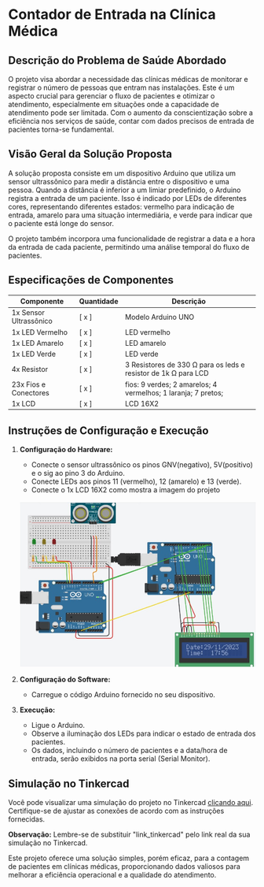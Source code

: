 # Contador de Entrada na Clínica Médica

## Descrição do Problema de Saúde Abordado

O projeto visa abordar a necessidade das clínicas médicas de monitorar e registrar o número de pessoas que entram nas instalações. Este é um aspecto crucial para gerenciar o fluxo de pacientes e otimizar o atendimento, especialmente em situações onde a capacidade de atendimento pode ser limitada. Com o aumento da conscientização sobre a eficiência nos serviços de saúde, contar com dados precisos de entrada de pacientes torna-se fundamental.

## Visão Geral da Solução Proposta

A solução proposta consiste em um dispositivo Arduino que utiliza um sensor ultrassônico para medir a distância entre o dispositivo e uma pessoa. Quando a distância é inferior a um limiar predefinido, o Arduino registra a entrada de um paciente. Isso é indicado por LEDs de diferentes cores, representando diferentes estados: vermelho para indicação de entrada, amarelo para uma situação intermediária, e verde para indicar que o paciente está longe do sensor.

O projeto também incorpora uma funcionalidade de registrar a data e a hora da entrada de cada paciente, permitindo uma análise temporal do fluxo de pacientes.

## Especificações de Componentes

| Componente          | Quantidade | Descrição                                           |
|---------------------|------------|-----------------------------------------------------|
| 1x Sensor Ultrassônico | [ x ]        | Modelo Arduino UNO     |
| 1x LED Vermelho        | [ x ]        | LED vermelho          |
| 1x LED Amarelo         | [ x ]        | LED amarelo            |
| 1x LED Verde           | [ x ]        | LED verde              |
| 4x Resistor            | [ x ]        | 3 Resistores de 330 Ω para os leds e resistor de 1k Ω para LCD       |
| 23x Fios e Conectores   | [ x ]        | fios: 9 verdes; 2 amarelos; 4 vermelhos; 1 laranja; 7 pretos; |
| 1x LCD                 | [ x ]        | LCD 16X2    |

## Instruções de Configuração e Execução

1. **Configuração do Hardware:**
   - Conecte o sensor ultrassônico os pinos GNV(negativo), 5V(positivo) e o sig ao pino 3 do Arduino.
   - Conecte LEDs aos pinos 11 (vermelho), 12 (amarelo) e 13 (verde).
   - Conecte o 1x LCD 16X2 como mostra a imagem do projeto
   <br>
    <img src="imagem do arduino.jpg" alt="imagem do arduino">

2. **Configuração do Software:**
   - Carregue o código Arduino fornecido no seu dispositivo.

3. **Execução:**
   - Ligue o Arduino.
   - Observe a iluminação dos LEDs para indicar o estado de entrada dos pacientes.
   - Os dados, incluindo o número de pacientes e a data/hora de entrada, serão exibidos na porta serial (Serial Monitor).

## Simulação no Tinkercad

Você pode visualizar uma simulação do projeto no Tinkercad [clicando aqui](https://www.tinkercad.com/things/iDz8HZCpnFN-gs-edge/editel?returnTo=%2Fdashboard%3Ftype%3Dcircuits%26collection%3Ddesigns&sharecode=nb_CWYA2nTmFLDu0Aibett9ebNhmtJRMPGBdZdaMwYI). Certifique-se de ajustar as conexões de acordo com as instruções fornecidas.

**Observação:** Lembre-se de substituir "link_tinkercad" pelo link real da sua simulação no Tinkercad.

Este projeto oferece uma solução simples, porém eficaz, para a contagem de pacientes em clínicas médicas, proporcionando dados valiosos para melhorar a eficiência operacional e a qualidade do atendimento.
